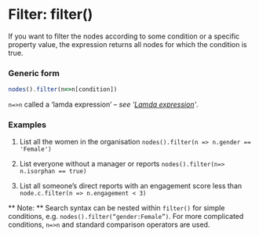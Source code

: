 # Filter: filter()

If you want to filter the nodes according to some condition or a specific property value, the expression returns all nodes for which the condition is true.
### Generic form
```javascript
nodes().filter(n=>n[condition])
```
`n=>n` called a ‘lamda expression’ – *see '[Lamda expression](../chapter7/index.html)'*.

### Examples
1. List all the women in the organisation
`nodes().filter(n => n.gender == 'Female')`

2. List everyone without a manager or reports
`nodes().filter(n=> n.isorphan == true)`

3. List all someone’s direct reports with an engagement score less than `node.c.filter(n => n.engagement < 3)`

** Note: ** Search syntax can be nested within `filter()` for simple conditions, e.g. `nodes().filter(“gender:Female”)`. For more complicated conditions, `n=>n` and standard comparison operators are used.



